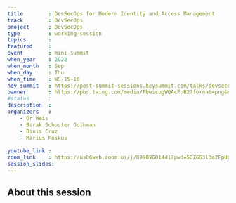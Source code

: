 ```yaml
---
title        : DevSecOps for Modern Identity and Access Management
track        : DevSecOps
project      : DevSecOps
type         : working-session
topics       : 
featured     :
event        : mini-summit
when_year    : 2022
when_month   : Sep
when_day     : Thu
when_time    : WS-15-16
hey_summit   : https://post-summit-sessions.heysummit.com/talks/devsecops-for-modern-identity-and-access-management/
banner       : https://pbs.twimg.com/media/FbwicugWQAcFp82?format=png&name=small
#status      : 
description  :
organizers   :
    - Or Weis
    - Barak Schoster Goihman
    - Dinis Cruz
    - Marius Poskus
       
youtube_link : 
zoom_link    : https://us06web.zoom.us/j/89909601441?pwd=SDZ6S3l3a2FpU0thZTlIcllTMFB0Zz09
session_slides:
---
```




## About this session
